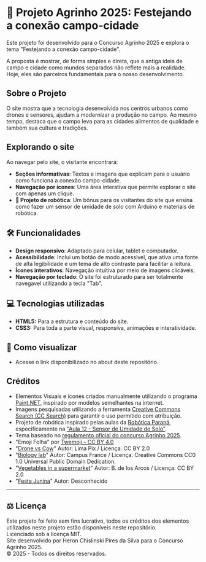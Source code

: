 # 🍃 Projeto Agrinho 2025: Festejando a conexão campo-cidade

Este projeto foi desenvolvido para o Concurso Agrinho 2025 e explora o tema "Festejando a conexão campo-cidade".

A proposta é mostrar, de forma simples e direta, que a antiga ideia de campo e cidade como mundos separados não reflete mais a realidade. Hoje, eles são parceiros fundamentais para o nosso desenvolvimento.

## Sobre o Projeto

O site mostra que a tecnologia desenvolvida nos centros urbanos como drones e sensores, ajudam a modernizar a produção no campo. Ao mesmo tempo, destaca que o campo leva para as cidades alimentos de qualidade e também sua cultura e tradições.

## Explorando o site

Ao navegar pelo site, o visitante encontrará:

- **Seções informativas**: Textos e imagens que explicam para o usuário como funciona a conexão campo-cidade.
- **Navegação por ícones**: Uma área interativa que permite explorar o site com apenas um clique.
- **🤖 Projeto de robótica**: Um bônus para os visitantes do site que ensina como fazer um sensor de umidade de solo com Arduino e materiais de robótica.

## 🛠 Funcionalidades

- **Design responsivo**: Adaptado para celular, tablet e computador.
- **Acessibilidade**: Inclui um botão de modo acessivel, que ativa uma fonte de alta legibilidade e um tema de alto contraste para facilitar a leitura.
- **Ícones interativos**: Navegação intuitiva por meio de imagens clicáveis.
- **Navegação por teclado**: O site foi estruturado para ser totalmente navegavel utilizando a tecla "Tab".

## 💻 Tecnologias utilizadas

- **HTML5:** Para a estrutura e conteúdo do site.
- **CSS3:** Para toda a parte visual, responsiva, animações e interatividade.

## 👀 Como visualizar

- Acesse o link disponibilizado no about deste repositório.

## Créditos

- Elementos Visuais e ícones criados manualmente utilizando o programa [Paint.NET](https://www.getpaint.net/), inspirado por modelos semelhantes na internet.
- Imagens pesquisadas utilizando a ferramenta [Creative Commons Search (CC Search)](https://search.creativecommons.org/) para garantir o uso permitido com atribuição.
- Projeto de robótica inspirado pelas aulas da [Robótica Paraná](https://aluno.escoladigital.pr.gov.br/robotica), especificamente na ["Aula 12 - Sensor de Umidade do Solo"](https://aluno.escoladigital.pr.gov.br/sites/alunos/arquivos_restritos/files/documento/2023-08/aula12_sensor_umidade_solo_em_m2_v3.pdf).
- Tema baseado no [regulamento oficial do concurso Agrinho 2025](https://www.sistemafaep.org.br/wp-content/uploads/2025/04/12.-Rede-Publica-de-Ensino-Categoria-Programacao_.pdf).
- "Emoji Folha" por [Twemoji - CC BY 4.0](https://github.com/twitter/twemoji)
- "[Drone vs Cow](https://openverse.org/image/c8a44bc6-b44f-4b95-ace7-bb3570f9eb50?q=cow&p=26)" Autor: Lima Pix / Licença: CC BY 2.0
- "[Biology lab](https://commons.wikimedia.org/wiki/File:Biology_lab.jpg)" Autor: Campus France / Licença: Creative Commons CC0 1.0 Universal Public Domain Dedication.
- "[Vegetables in a supermarket](https://www.flickr.com/photos/welikesharing/51090181020)" Autor: B. de los Arcos / Licença: CC BY 2.0
- "[Festa Junina](https://www.piqsels.com/pt/public-domain-photo-okixx)" Autor: Desconhecido

---

## ⚖️ Licença

Este projeto foi feito sem fins lucrativo, todos os créditos dos elementos utilizados neste projeto estão disponíveis neste repositório.  
Licenciado sob a licença MIT.  
Site desenvolvido por Heron Chislinski Pires da Silva para o Concurso Agrinho 2025.  
© 2025 - Todos os direitos reservados.  